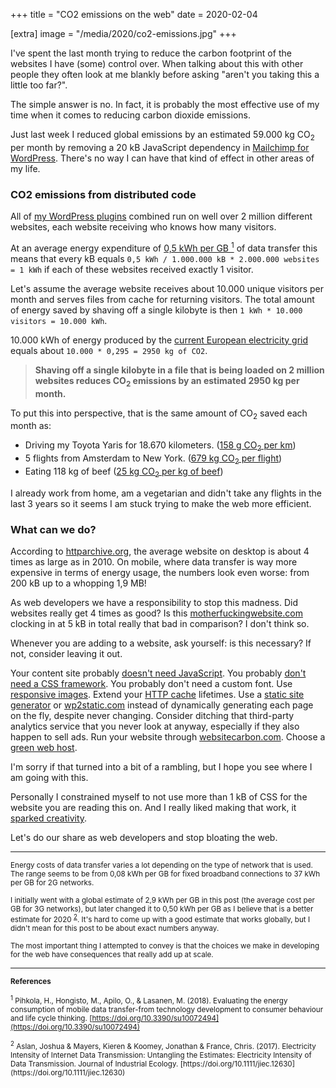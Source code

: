 +++
title = "CO2 emissions on the web"
date = 2020-02-04

[extra]
image = "/media/2020/co2-emissions.jpg"
+++

I've spent the last month trying to reduce the carbon footprint of the websites I have (some) control over. When talking about this with other people they often look at me blankly before asking "aren't you taking this a little too far?".

The simple answer is no. In fact, it is probably the most effective use of my time when it comes to reducing carbon dioxide emissions. 

Just last week I reduced global emissions by an estimated 59.000 kg CO<sub>2</sub> per month by removing a 20 kB JavaScript dependency in [Mailchimp for WordPress](https://www.mc4wp.com/). There's no way I can have that kind of effect in other areas of my life.


### CO2 emissions from distributed code

All of [my WordPress plugins]({{site.url}}/wordpress-plugins/) combined run on well over 2 million different websites, each website receiving who knows how many visitors. 

At an average energy expenditure of [0,5 kWh per GB <sup>1</sup>](#f1) of data transfer this means that every kB equals `0,5 kWh / 1.000.000 kB * 2.000.000 websites = 1 kWh` if each of these websites received exactly 1 visitor.

Let's assume the average website receives about 10.000 unique visitors per month and serves files from cache for returning visitors. The total amount of energy saved by shaving off a single kilobyte is then `1 kWh * 10.000 visitors = 10.000 kWh`.

10.000 kWh of energy produced by the [current European electricity grid](https://www.eea.europa.eu/data-and-maps/indicators/overview-of-the-electricity-production-2/assessment-4) equals about `10.000 * 0,295 = 2950 kg of CO2`.

> **Shaving off a single kilobyte in a file that is being loaded on 2 million websites reduces CO<sub>2</sub> emissions by an estimated 2950 kg per month.**

To put this into perspective, that is the same amount of CO<sub>2</sub> saved each month as:

- Driving my Toyota Yaris for 18.670 kilometers. ([158 g CO<sub>2</sub> per km](https://car-emissions.com/cars/index/toyota%20yaris%201.3%20vvt-i%20tr/))
- 5 flights from Amsterdam to New York. ([679 kg CO<sub>2</sub> per flight](https://www.costtotravel.com/flight/from-new-york-to-amsterdam))
- Eating 118 kg of beef ([25 kg CO<sub>2</sub> per kg of beef](https://eprints.lancs.ac.uk/79432/4/1_s2.0_S0959652616303584_main.pdf))

I already work from home, am a vegetarian and didn't take any flights in the last 3 years so it seems I am stuck trying to make the web more efficient.

### What can we do?

According to [httparchive.org](https://httparchive.org/reports/page-weight?start=earliest&end=latest), the average website on desktop is about 4 times as large as in 2010. On mobile, where data transfer is way more expensive in terms of energy usage, the numbers look even worse: from 200 kB up to a whopping 1,9 MB!

As web developers we have a responsibility to stop this madness. Did websites really get 4 times as good? Is this [motherfuckingwebsite.com](https://motherfuckingwebsite.com/) clocking in at 5 kB in total really that bad in comparison? I don't think so.

Whenever you are adding to a website, ask yourself: is this necessary? If not, consider leaving it out. 

Your content site probably [doesn't need JavaScript](https://github.com/you-dont-need/You-Dont-Need-Javascript). You probably [don't need a CSS framework](https://hacks.mozilla.org/2016/04/you-might-not-need-a-css-framework/). You probably don't need a custom font. Use [responsive images](https://developer.mozilla.org/en-US/docs/Learn/HTML/Multimedia_and_embedding/Responsive_images). Extend your [HTTP cache](https://developers.google.com/web/fundamentals/performance/optimizing-content-efficiency/http-caching) lifetimes. Use a [static site generator](https://www.staticgen.com/) or [wp2static.com](https://wp2static.com/) instead of dynamically generating each page on the fly, despite never changing. Consider ditching that third-party analytics service that you never look at anyway, especially if they also happen to sell ads. Run your website through [websitecarbon.com](https://www.websitecarbon.com/). Choose a [green web host](https://www.thegreenwebfoundation.org/).

I'm sorry if that turned into a bit of a rambling, but I hope you see where I am going with this.

Personally I constrained myself to not use more than 1 kB of CSS for the website you are reading this on. And I really liked making that work, it [sparked creativity](https://www.inc.com/thomas-oppong/for-a-more-creative-brain-embrace-constraints.html).

Let's do our share as web developers and stop bloating the web. 

---

<small>
 Energy costs of data transfer varies a lot depending on the type of network that is used. The range seems to be from 0,08 kWh per GB for fixed broadband connections to 37 kWh per GB for 2G networks.</small>

<small>I initially went with a global estimate of 2,9 kWh per GB in this post (the average cost per GB for 3G networks), but later changed it to 0,50 kWh per GB as I believe that is a better estimate for 2020 <sup>[2](#f2)</sup>. It's hard to come up with a good estimate that works globally, but I didn't mean for this post to be about exact numbers anyway.</small>

<small>
The most important thing I attempted to convey is that the choices we make in developing for the web have consequences that really add up at scale.
</small>

---

<small>**References**</small>

<small>
</small>

<small><sup id="f1">1</sup> Pihkola, H., Hongisto, M., Apilo, O., & Lasanen, M. (2018). Evaluating the energy consumption of mobile data transfer-from technology development to consumer behaviour and life cycle thinking. [https://doi.org/10.3390/su10072494](https://doi.org/10.3390/su10072494)
</small>

<small>
	<sup id="f2">2</sup>
	Aslan, Joshua & Mayers, Kieren & Koomey, Jonathan & France, Chris. (2017). Electricity Intensity of Internet Data Transmission: Untangling the Estimates: Electricity Intensity of Data Transmission. Journal of Industrial Ecology. [https://doi.org/10.1111/jiec.12630](https://doi.org/10.1111/jiec.12630) 
</small>
